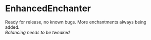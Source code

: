 # EnhancedEnchanter

Ready for release, no known bugs. More enchantments always being added.    
*Balancing needs to be tweaked*
